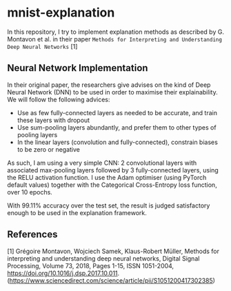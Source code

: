 # mnist-explanation

In this repository, I try to implement explanation methods as described by G. Montavon et al. in their paper `Methods for Interpreting and Understanding Deep Neural Networks` [1]

## Neural Network Implementation

In their original paper, the researchers give advises on the kind of Deep Neural Network (DNN) to be used in order to maximise their explainability. We will follow the following advices:
 - Use as few fully-connected layers as needed to be accurate, and train these layers with dropout
 - Use sum-pooling layers abundantly, and prefer them to other types of pooling layers
 - In the linear layers (convolution and fully-connected), constrain biases to be zero or negative

As such, I am using a very simple CNN: 2 convolutional layers with associated max-pooling layers followed by 3 fully-connected layers, using the RELU activation function. I use the Adam optimiser (using PyTorch default values) together with the Categorical Cross-Entropy loss function, over 10 epochs.

With 99.11% accuracy over the test set, the result is judged satisfactory enough to be used in the explanation framework.


## References

[1] Grégoire Montavon, Wojciech Samek, Klaus-Robert Müller, Methods for interpreting and understanding deep neural networks, Digital Signal Processing, Volume 73, 2018, Pages 1-15, ISSN 1051-2004, https://doi.org/10.1016/j.dsp.2017.10.011. (https://www.sciencedirect.com/science/article/pii/S1051200417302385)

